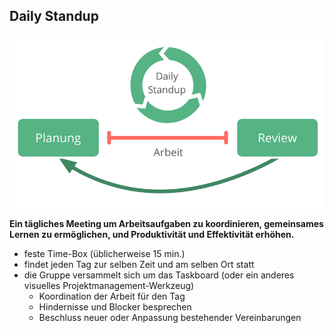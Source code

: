 ## Daily Standup

![right,fit](img/meetings/planning-review-standup.png)

**Ein tägliches Meeting um Arbeitsaufgaben zu koordinieren, gemeinsames Lernen zu ermöglichen, und Produktivität und Effektivität erhöhen.**

- feste Time-Box (üblicherweise 15 min.)
- findet jeden Tag zur selben Zeit und am selben Ort statt
- die Gruppe versammelt sich um das Taskboard (oder ein anderes visuelles Projektmanagement-Werkzeug) 
    - Koordination der Arbeit für den Tag
    - Hindernisse und Blocker besprechen
    - Beschluss neuer oder Anpassung bestehender Vereinbarungen